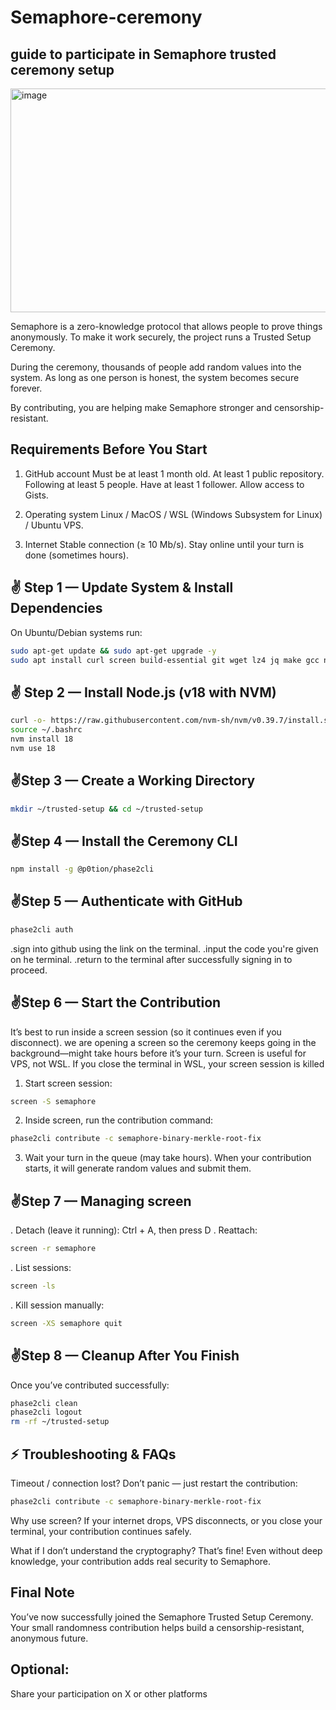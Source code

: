 # Semaphore-ceremony
## guide to participate in Semaphore trusted ceremony setup

<img width="680" height="358" alt="image" src="https://github.com/user-attachments/assets/3d09406d-18c6-4a94-a720-7bc5b6726298" />

Semaphore is a zero-knowledge protocol that allows people to prove things anonymously.
To make it work securely, the project runs a Trusted Setup Ceremony.

During the ceremony, thousands of people add random values into the system.
As long as one person is honest, the system becomes secure forever.

By contributing, you are helping make Semaphore stronger and censorship-resistant.

## Requirements Before You Start

1. GitHub account
Must be at least 1 month old.
At least 1 public repository.
Following at least 5 people.
Have at least 1 follower.
Allow access to Gists.

2. Operating system
Linux / MacOS / WSL (Windows Subsystem for Linux) / Ubuntu VPS.

3. Internet
Stable connection (≥ 10 Mb/s).
Stay online until your turn is done (sometimes hours).

## ✌️ Step 1 — Update System & Install Dependencies
On Ubuntu/Debian systems run:
```bash
sudo apt-get update && sudo apt-get upgrade -y
sudo apt install curl screen build-essential git wget lz4 jq make gcc nano tmux htop unzip libssl-dev -y
```
## ✌️ Step 2 — Install Node.js (v18 with NVM)
```bash
curl -o- https://raw.githubusercontent.com/nvm-sh/nvm/v0.39.7/install.sh | bash
source ~/.bashrc
nvm install 18
nvm use 18
```
## ✌️Step 3 — Create a Working Directory
```bash
mkdir ~/trusted-setup && cd ~/trusted-setup
```
## ✌️Step 4 — Install the Ceremony CLI
```bash
npm install -g @p0tion/phase2cli
```
## ✌️Step 5 — Authenticate with GitHub
```bash
phase2cli auth
```
.sign into github using the link on the terminal.
.input the code you're given on he terminal.
.return to the terminal after successfully signing in to proceed.

## ✌️Step 6 — Start the Contribution
It’s best to run inside a screen session (so it continues even if you disconnect).
we are opening a screen so the ceremony keeps going in the background—might take hours before it’s your turn.
Screen is useful for VPS, not WSL. If you close the terminal in WSL, your screen session is killed

1. Start screen session:
```bash
screen -S semaphore
```
2. Inside screen, run the contribution command:
```bash
phase2cli contribute -c semaphore-binary-merkle-root-fix
```
3. Wait your turn in the queue (may take hours).
When your contribution starts, it will generate random values and submit them.

## ✌️Step 7 — Managing screen
. Detach (leave it running): Ctrl + A, then press D
. Reattach:
```bash
screen -r semaphore
```
. List sessions:
```bash
screen -ls
```
. Kill session manually:
```bash
screen -XS semaphore quit
```

## ✌️Step 8 — Cleanup After You Finish
Once you’ve contributed successfully:
```bash
phase2cli clean
phase2cli logout
rm -rf ~/trusted-setup
```
## ⚡ Troubleshooting & FAQs
Timeout / connection lost?
Don’t panic — just restart the contribution:
```bash
phase2cli contribute -c semaphore-binary-merkle-root-fix
```
Why use screen?
If your internet drops, VPS disconnects, or you close your terminal, your contribution continues safely.

What if I don’t understand the cryptography?
That’s fine! Even without deep knowledge, your contribution adds real security to Semaphore.

## Final Note
You’ve now successfully joined the Semaphore Trusted Setup Ceremony.
Your small randomness contribution helps build a censorship-resistant, anonymous future.

## Optional:
Share your participation on X or other platforms
